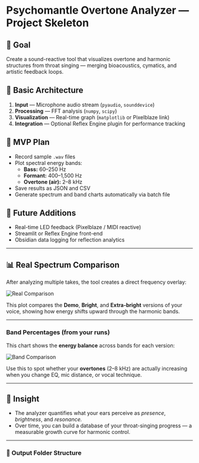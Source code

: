 # Psychomantle Overtone Analyzer — Project Skeleton

## 🎯 Goal
Create a sound-reactive tool that visualizes overtone and harmonic structures from throat singing — merging bioacoustics, cymatics, and artistic feedback loops.

## 🧩 Basic Architecture
1. **Input** — Microphone audio stream (`pyaudio`, `sounddevice`)
2. **Processing** — FFT analysis (`numpy`, `scipy`)
3. **Visualization** — Real-time graph (`matplotlib` or Pixelblaze link)
4. **Integration** — Optional Reflex Engine plugin for performance tracking

## 🧪 MVP Plan
- Record sample `.wav` files
- Plot spectral energy bands:  
  - **Bass:** 60–250 Hz  
  - **Formant:** 400–1,500 Hz  
  - **Overtone (air):** 2–8 kHz  
- Save results as JSON and CSV
- Generate spectrum and band charts automatically via batch file

## 🚀 Future Additions
- Real-time LED feedback (Pixelblaze / MIDI reactive)
- Streamlit or Reflex Engine front-end
- Obsidian data logging for reflection analytics

---

## 📊 Real Spectrum Comparison
After analyzing multiple takes, the tool creates a direct frequency overlay:

![Real Comparison](docs/real_comparison.png)

This plot compares the **Demo**, **Bright**, and **Extra-bright** versions of your voice, showing how energy shifts upward through the harmonic bands.

---

### Band Percentages (from your runs)
This chart shows the **energy balance** across bands for each version:

![Band Comparison](docs/band_comparison.png)

Use this to spot whether your **overtones** (2–8 kHz) are actually increasing when you change EQ, mic distance, or vocal technique.

---

## 🧠 Insight
- The analyzer quantifies what your ears perceive as *presence*, *brightness*, and *resonance.*
- Over time, you can build a database of your throat-singing progress — a measurable growth curve for harmonic control.

---

### 📁 Output Folder Structure

